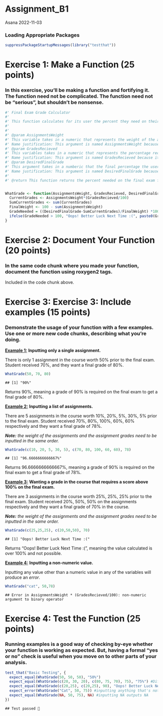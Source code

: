 Assignment_B1
================
Asana
2022-11-03

### Loading Appropriate Packages

``` r
suppressPackageStartupMessages(library("testthat"))
```

# Exercise 1: Make a Function (25 points)

### In this exercise, you’ll be making a function and fortifying it. The function need not be complicated. The function need not be “serious”, but shouldn’t be nonsense.

``` r
#' Final Exam Grade Calculator
#' 
#' This function calculates for its user the percent they need on their final exam to get their desired final grade. It takes in the weight of different assignments in a course, the percent grade received on each of them,and the desired final course grade and returns what percent is need on the final to achieve that grade. If the percent needed is higher than 100% it will return "Oops! Better Luck Next Time :(". Note: the weight of the assignments and the assignment grades need to be inputted in the same order. 
#' 
#'
#' @param AssignmentsWeight 
#' This variable takes in a numeric that represents the weight of the assignments completed by user. 
#' Name justification: This argument is named AssignmentsWeight because it takes in the percent value each assignment weighs.
#' @param GradesRecieved 
#' This variables takes in a numeric that represents the percentage received on the assignments.
#' Name justification: This argument is named GradesRecieved because it takes in the percent value receieved on each assignment inputted into AssignmentsWeight.
#' @param DesiredFinalGrade 
#' This argument takes in a numberic that the final percentage the user wants in the course. 
#' Name justification: This argument is named DesiredFinalGrade because it takes in the final percent value the user wants in the course.
#'
#' @return This function returns the percent needed on the final exam for the user to get their desired final grade in the course. If this value is greater than 100 it will return "Oops! Better Luck Next Time :("


WhatGrade <- function(AssignmentsWeight, GradesRecieved, DesiredFinalGrade) {
  CurrentGrades <- AssignmentsWeight*(GradesRecieved/100)
  SumCurrentGrades <- sum(CurrentGrades)
  FinalWeight <- 100 - sum(AssignmentsWeight)
  GradeNeeded = ((DesiredFinalGrade-SumCurrentGrades)/FinalWeight) *100
  ifelse(GradeNeeded > 100, "Oops! Better Luck Next Time :(", paste0(GradeNeeded, "%"))
}
```

# Exercise 2: Document Your Function (20 points)

### In the same code chunk where you made your function, document the function using roxygen2 tags.

Included in the code chunk above.

# Exercise 3: Exercise 3: Include examples (15 points)

### Demonstrate the usage of your function with a few examples. Use one or more new code chunks, describing what you’re doing.

<u>**Example 1:**</u> **Inputting only a single assignment.**

There is only 1 assignment in the course worth 50% prior to the final
exam. Student received 70%, and they want a final grade of 80%.

``` r
WhatGrade(50, 70, 80) 
```

    ## [1] "90%"

Returns 90%, meaning a grade of 90% is required on the final exam to get
a final grade of 80%.

<u>**Example 2:**</u> **Inputting a list of assignments.**

There are 5 assignments in the course worth 10%, 20%, 5%, 30%, 5% prior
to the final exam. Student received 70%, 80%, 100%, 60%, 60%
respectively and they want a final grade of 78%.

***Note:*** *the weight of the assignments and the assignment grades
need to be inputted in the same order.*

``` r
WhatGrade(c(10, 20, 5, 30, 5), c(70, 80, 100, 60, 60), 78) 
```

    ## [1] "96.6666666666667%"

Returns 96.6666666666667%, meaning a grade of 90% is required on the
final exam to get a final grade of 78%.

<u>**Example 3:**</u> **Wanting a grade in the course that requires a
score above 100% on the final exam.**

There are 3 assignments in the course worth 25%, 25%, 25% prior to the
final exam. Student received 20%, 50%, 50% on the assignments
respectively and they want a final grade of 70% in the course.

***Note:*** *the weight of the assignments and the assignment grades
need to be inputted in the same order.*

``` r
WhatGrade(c(25,25,25), c(20,50,50), 70)
```

    ## [1] "Oops! Better Luck Next Time :("

Returns “Oops! Better Luck Next Time :(”, meaning the value calculated
is over 100% and not possible.

<u>**Example 4:**</u> **Inputting a non-numeric value.**

Inputting any value other than a numeric value in any of the variables
will produce an *error*.

``` r
WhatGrade("cat", 50,78)
```

    ## Error in AssignmentsWeight * (GradesRecieved/100): non-numeric argument to binary operator

# Exercise 4: Test the Function (25 points)

### Running examples is a good way of checking by-eye whether your function is working as expected. But, having a formal “yes or no” check is useful when you move on to other parts of your analysis.

``` r
test_that("Basic Testing", {
  expect_equal(WhatGrade(50, 50, 50), "50%")
  expect_equal(WhatGrade(c(20, 30, 20), c(80, 75, 70), 75), "75%") #Different because taking a list of numbers
  expect_equal(WhatGrade(c(20,25), c(20,25), 90), "Oops! Better Luck Next Time :(") #output exceeds 100% so puts out string
  expect_error(WhatGrade("Cat", 50, 75)) #inputting anything that's not a numeric should put out error
  expect_equal(WhatGrade(NA, 50, 75), NA) #inputting NA outputs NA
})
```

    ## Test passed 🎉

